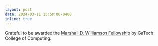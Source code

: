 ```yaml
---
layout: post
date: 2024-03-11 15:59:00-0400
inline: true
---
```


Grateful to be awarded the [Marshall D. Williamson Fellowship](https://www.cc.gatech.edu/college-computing-annual-awards-and-honors) by GaTech College of Computing.